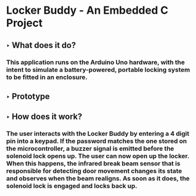 # Locker Buddy - An Embedded C Project
## ‣ What does it do?
###  This application runs on the Arduino Uno hardware, with the intent to simulate a battery-powered, portable locking system to be fitted in an enclosure.
## ‣ Prototype
## ‣ How does it work?
###  The user interacts with the Locker Buddy by entering a 4 digit pin into a keypad. If the password matches the one stored on the microcontroller, a buzzer signal is emitted before the solenoid lock opens up. The user can now open up the locker. When this happens, the infrared break beam sensor that is responsible for detecting door movement changes its state and observes when the beam realigns. As soon as it does, the solenoid lock is engaged and locks back up.
